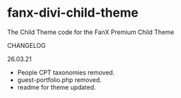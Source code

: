 # fanx-divi-child-theme
The Child Theme code for the FanX Premium Child Theme 

CHANGELOG 

26.03.21 
- People CPT taxonomies removed. 
- guest-portfolio.php removed. 
- readme for theme updated. 
